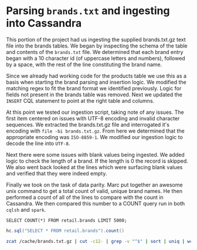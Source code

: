 # Parsing ```brands.txt``` and ingesting into Cassandra
This portion of the project had us ingesting the supplied brands.txt.gz text file into the brands tables. We began by inspecting the schema of the table and contents of the ```brands.txt``` file. We determined that each brand entry began with a 10 character id (of uppercase letters and numbers), followed by a space, with the rest of the line constituting the brand name.

Since we already had working code for the products table we use this as a basis when starting the brand parsing and insertion logic. We modified the matching regex to fit the brand format we identified previously. Logic for fields not present in the brands table was removed. Next we updated the ```INSERT``` CQL statement to point at the right table and columns.

At this point we tested our ingestion script, taking note of any issues. The first item centered on issues with UTF-8 encoding and invalid character sequences. We extracted the brands.txt.gz file and interrogated it's encoding with ```file -bi brands.txt.gz```. From here we determined that the appropriate encoding was ```ISO-8859-1```. We modified our ingestion logic to decode the line into ```UTF-8```.

Next there were some issues with blank values being ingested. We added logic to check the length of a brand. If the length is 0 the record is skipped. We also went back looked at the lines which were surfacing blank values and verified that they were indeed empty.

Finally we took on the task of data parity. Marc put together an awesome unix command to get a total count of valid, unique brand names. He then performed a count of all of the lines to compare with the count in Cassandra. We then compared this number to a COUNT query run in both ```cqlsh``` and ```spark```.

```cql
SELECT COUNT(*) FROM retail.brands LIMIT 5000;
```

```scala
hc.sql("SELECT * FROM retail.brands").count()
```

```bash
zcat /cache/brands.txt.gz | cut -c12- | grep -v "^$" | sort | uniq | wc -l
```

